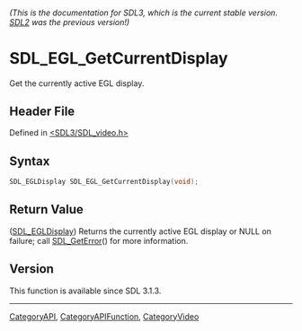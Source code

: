 ###### (This is the documentation for SDL3, which is the current stable version. [SDL2](https://wiki.libsdl.org/SDL2/) was the previous version!)
# SDL_EGL_GetCurrentDisplay

Get the currently active EGL display.

## Header File

Defined in [<SDL3/SDL_video.h>](https://github.com/libsdl-org/SDL/blob/main/include/SDL3/SDL_video.h)

## Syntax

```c
SDL_EGLDisplay SDL_EGL_GetCurrentDisplay(void);
```

## Return Value

([SDL_EGLDisplay](SDL_EGLDisplay)) Returns the currently active EGL display
or NULL on failure; call [SDL_GetError](SDL_GetError)() for more
information.

## Version

This function is available since SDL 3.1.3.

----
[CategoryAPI](CategoryAPI), [CategoryAPIFunction](CategoryAPIFunction), [CategoryVideo](CategoryVideo)

